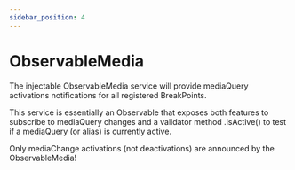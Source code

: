 ```yaml
---
sidebar_position: 4
---
```


# ObservableMedia

The injectable ObservableMedia service will provide mediaQuery activations notifications for all registered BreakPoints.

This service is essentially an Observable that exposes both features to subscribe to mediaQuery changes and a validator method .isActive() to test if a mediaQuery (or alias) is currently active.

Only mediaChange activations (not deactivations) are announced by the ObservableMedia!
